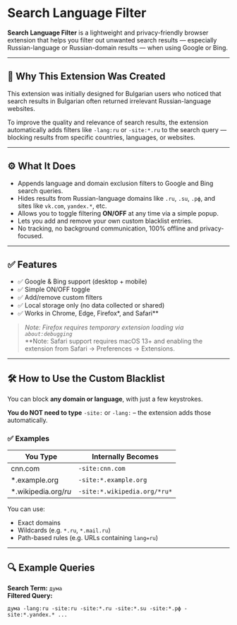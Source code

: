 # Search Language Filter

**Search Language Filter** is a lightweight and privacy-friendly browser extension that helps you filter out unwanted search results — especially Russian-language or Russian-domain results — when using Google or Bing.

---

## 🧭 Why This Extension Was Created

This extension was initially designed for Bulgarian users who noticed that search results in Bulgarian often returned irrelevant Russian-language websites.

To improve the quality and relevance of search results, the extension automatically adds filters like `-lang:ru` or `-site:*.ru` to the search query — blocking results from specific countries, languages, or websites.

---

## ⚙️ What It Does

- Appends language and domain exclusion filters to Google and Bing search queries.
- Hides results from Russian-language domains like `.ru`, `.su`, `.рф`, and sites like `vk.com`, `yandex.*`, etc.
- Allows you to toggle filtering **ON/OFF** at any time via a simple popup.
- Lets you add and remove your own custom blacklist entries.
- No tracking, no background communication, 100% offline and privacy-focused.

---

## ✅ Features

- ✅ Google & Bing support (desktop + mobile)
- ✅ Simple ON/OFF toggle
- ✅ Add/remove custom filters
- ✅ Local storage only (no data collected or shared)
- ✅ Works in Chrome, Edge, Firefox*, and Safari**

> *Note: Firefox requires temporary extension loading via `about:debugging`*  
> **Note: Safari support requires macOS 13+ and enabling the extension from Safari → Preferences → Extensions.
---

## 🛠️ How to Use the Custom Blacklist

You can block **any domain or language**, with just a few keystrokes.

**You do NOT need to type** `-site:` or `-lang:` – the extension adds those automatically.

### ✅ Examples

| You Type              | Internally Becomes        |
|-----------------------|---------------------------|
| cnn.com               | `-site:cnn.com`           |
| *.example.org         | `-site:*.example.org`     |
| *.wikipedia.org/*ru*  | `-site:*.wikipedia.org/*ru*` |

You can use:
- Exact domains
- Wildcards (e.g. `*.ru`, `*.mail.ru`)
- Path-based rules (e.g. URLs containing `lang=ru`)

---

## 🔍 Example Queries

**Search Term:** `дума`  
**Filtered Query:**  
```text
дума -lang:ru -site:ru -site:*.ru -site:*.su -site:*.рф -site:*.yandex.* ...
